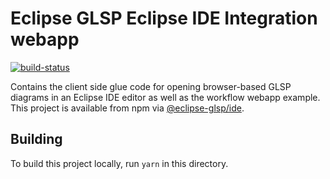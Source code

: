 # Eclipse GLSP Eclipse IDE Integration webapp

[![build-status](https://img.shields.io/jenkins/build?jobUrl=https%3A%2F%2Fci.eclipse.org%2Fglsp%2Fjob%2Feclipse-glsp%2Fjob%2Fglsp-eclipse-integration%2Fjob%2Fmaster%2F)](https://ci.eclipse.org/glsp/job/eclipse-glsp/job/glsp-eclipse-integration/)

Contains the client side glue code for opening browser-based GLSP diagrams in an Eclipse IDE editor as well as the workflow webapp example.
This project is available from npm via [@eclipse-glsp/ide](https://www.npmjs.com/package/@eclipse-glsp/ide).

## Building

To build this project locally, run `yarn` in this directory.
